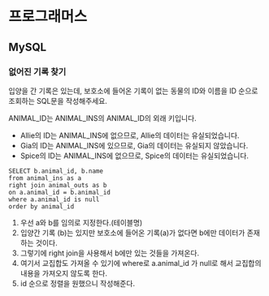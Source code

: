 # 프로그래머스
## MySQL
### 없어진 기록 찾기

입양을 간 기록은 있는데, 보호소에 들어온 기록이 없는 동물의 ID와 이름을 ID 순으로 조회하는 SQL문을 작성해주세요.

ANIMAL_ID는 ANIMAL_INS의 ANIMAL_ID의 외래 키입니다.

- Allie의 ID는 ANIMAL_INS에 없으므로, Allie의 데이터는 유실되었습니다.
- Gia의 ID는 ANIMAL_INS에 있으므로, Gia의 데이터는 유실되지 않았습니다.
- Spice의 ID는 ANIMAL_INS에 없으므로, Spice의 데이터는 유실되었습니다.

```
SELECT b.animal_id, b.name
from animal_ins as a
right join animal_outs as b
on a.animal_id = b.animal_id
where a.animal_id is null
order by animal_id
```
1. 우선 a와 b를 임의로 지정한다.(테이블명)
2. 입양간 기록 (b)는 있지만 보호소에 들어온 기록(a)가 없다면 b에만 데이터가 존재하는 것이다.
3. 그렇기에 right join을 사용해서 b에만 있는 것들을 가져온다.
4. 여기서 교집합도 가져올 수 있기에 where로 a.animal_id 가 null로 해서 교집합의 내용을 가져오지 않도록 한다.
5. id 순으로 정렬을 원했으니 작성해준다.
